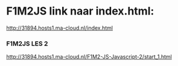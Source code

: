 # F1M2JS link naar index.html:
http://31894.hosts1.ma-cloud.nl/index.html
### F1M2JS LES 2
http://31894.hosts1.ma-cloud.nl/F1M2-JS-Javascript-2/start_1.html
